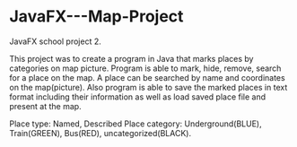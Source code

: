 # JavaFX---Map-Project
JavaFX school project 2.

This project was to create a program in Java that marks places by categories on map picture. Program is able to mark, hide, remove, search for a place on the map. A place can be searched by name and coordinates on the map(picture). Also program is able to save the marked places in text format including their information as well as load saved place file and present at the map.


Place type: Named, Described
Place category: Underground(BLUE), Train(GREEN), Bus(RED), uncategorized(BLACK).
